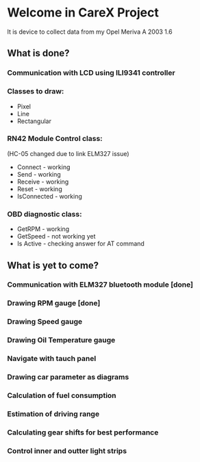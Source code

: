 # Welcome in CareX Project

It is device to collect data from my Opel Meriva A 2003 1.6

## What is done?
### Communication with LCD using ILI9341 controller
### Classes to draw:
* Pixel
* Line
* Rectangular

### RN42 Module Control class:
(HC-05 changed due to link ELM327 issue)
* Connect - working
* Send - working
* Receive - working
* Reset - working
* IsConnected - working

### OBD diagnostic class:
* GetRPM - working
* GetSpeed - not working yet
* Is Active - checking answer for AT command

## What is yet to come?
### Communication with ELM327 bluetooth module [done]
### Drawing RPM gauge [done]

### Drawing Speed gauge
### Drawing Oil Temperature gauge
### Navigate with tauch panel
### Drawing car parameter as diagrams
### Calculation of fuel consumption
### Estimation of driving range

### Calculating gear shifts for best performance
### Control inner and outter light strips
